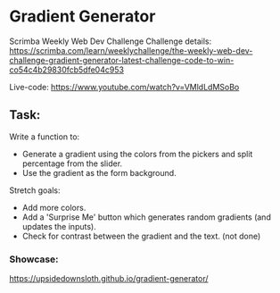# Gradient Generator
Scrimba Weekly Web Dev Challenge
Challenge details: https://scrimba.com/learn/weeklychallenge/the-weekly-web-dev-challenge-gradient-generator-latest-challenge-code-to-win-co54c4b29830fcb5dfe04c953

Live-code: https://www.youtube.com/watch?v=VMldLdMSoBo

## Task: 
Write a function to:
- Generate a gradient using the colors from the pickers and split percentage from the slider. 
- Use the gradient as the form background.

Stretch goals:
- Add more colors.
- Add a 'Surprise Me' button which generates random gradients (and updates the inputs).
- Check for contrast between the gradient and the text. (not done)

### Showcase:
<a href="https://upsidedownsloth.github.io/gradient-generator/" target="_blank">https://upsidedownsloth.github.io/gradient-generator/</a>
